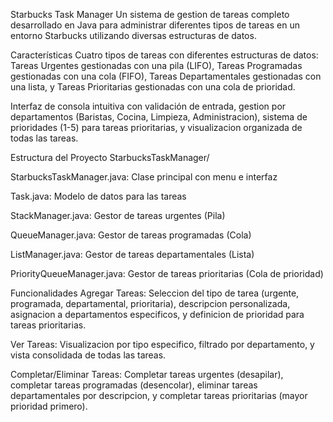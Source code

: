 Starbucks Task Manager
Un sistema de gestion de tareas completo desarrollado en Java para administrar diferentes tipos de tareas en un entorno Starbucks utilizando diversas estructuras de datos.

Características
Cuatro tipos de tareas con diferentes estructuras de datos: Tareas Urgentes gestionadas con una pila (LIFO), Tareas Programadas gestionadas con una cola (FIFO), Tareas Departamentales gestionadas con una lista, y Tareas Prioritarias gestionadas con una cola de prioridad.

Interfaz de consola intuitiva con validación de entrada, gestion por departamentos (Baristas, Cocina, Limpieza, Administracion), sistema de prioridades (1-5) para tareas prioritarias, y visualizacion organizada de todas las tareas.

Estructura del Proyecto
StarbucksTaskManager/

StarbucksTaskManager.java: Clase principal con menu e interfaz

Task.java: Modelo de datos para las tareas

StackManager.java: Gestor de tareas urgentes (Pila)

QueueManager.java: Gestor de tareas programadas (Cola)

ListManager.java: Gestor de tareas departamentales (Lista)

PriorityQueueManager.java: Gestor de tareas prioritarias (Cola de prioridad)

Funcionalidades
Agregar Tareas: Seleccion del tipo de tarea (urgente, programada, departamental, prioritaria), descripcion personalizada, asignacion a departamentos especificos, y definicion de prioridad para tareas prioritarias.

Ver Tareas: Visualizacion por tipo especifico, filtrado por departamento, y vista consolidada de todas las tareas.

Completar/Eliminar Tareas: Completar tareas urgentes (desapilar), completar tareas programadas (desencolar), eliminar tareas departamentales por descripcion, y completar tareas prioritarias (mayor prioridad primero).
